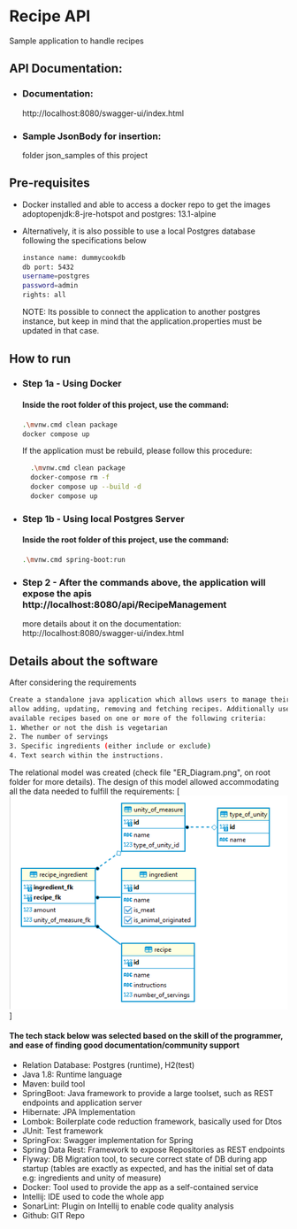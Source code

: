 # Recipe API

Sample application to handle recipes

## API Documentation:

- ### Documentation:
  http://localhost:8080/swagger-ui/index.html
- ### Sample JsonBody for insertion:
  folder json_samples of this project

## Pre-requisites

- Docker installed and able to access a docker repo to get the images adoptopenjdk:8-jre-hotspot and postgres:
  13.1-alpine
- Alternatively, it is also possible to use a local Postgres database following the specifications below

  ```sh
  instance name: dummycookdb
  db port: 5432
  username=postgres
  password=admin
  rights: all
  ```

  NOTE: Its possible to connect the application to another postgres instance, but keep in mind that the
  application.properties must be updated in that case.

## How to run

- ### Step 1a - Using Docker
  #### Inside the root folder of this project, use the command:
  ```sh
  .\mvnw.cmd clean package
  docker compose up
  ```
  If the application must be rebuild, please follow this procedure:
  ```sh
    .\mvnw.cmd clean package
    docker-compose rm -f
    docker compose up --build -d
    docker compose up
    ```

- ### Step 1b - Using local Postgres Server
  #### Inside the root folder of this project, use the command:
  ```sh
  .\mvnw.cmd spring-boot:run
  ```
- ### Step 2 - After the commands above, the application will expose the apis http://localhost:8080/api/RecipeManagement
  more details about it on the documentation: http://localhost:8080/swagger-ui/index.html

## Details about the software

After considering the requirements

  ```sh
  Create a standalone java application which allows users to manage their favourite recipes. It should
  allow adding, updating, removing and fetching recipes. Additionally users should be able to filter
  available recipes based on one or more of the following criteria:
  1. Whether or not the dish is vegetarian
  2. The number of servings
  3. Specific ingredients (either include or exclude)
  4. Text search within the instructions.
  ```

The relational model was created (check file "ER_Diagram.png", on root folder for more details). The design of this
model allowed accommodating all the data needed to fulfill the requirements:
[![N|Solid](https://raw.githubusercontent.com/wesleisantos071/recipe-service/main/ER_Diagram.png)]

#### The tech stack below was selected based on the skill of the programmer, and ease of finding good documentation/community support

- Relation Database: Postgres (runtime), H2(test)
- Java 1.8: Runtime language
- Maven: build tool
- SpringBoot: Java framework to provide a large toolset, such as REST endpoints and application server
- Hibernate: JPA Implementation
- Lombok: Boilerplate code reduction framework, basically used for Dtos
- JUnit: Test framework
- SpringFox: Swagger implementation for Spring
- Spring Data Rest: Framework to expose Repositories as REST endpoints
- Flyway: DB Migration tool, to secure correct state of DB during app startup (tables are exactly as expected, and has
  the initial set of data e.g: ingredients and unity of measure)
- Docker: Tool used to provide the app as a self-contained service
- Intellij: IDE used to code the whole app
- SonarLint: Plugin on Intellij to enable code quality analysis
- Github: GIT Repo
